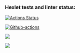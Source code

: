 ### Hexlet tests and linter status:
[![Actions Status](https://github.com/evgenpush/java-project-lvl3/workflows/hexlet-check/badge.svg)](https://github.com/evgenpush/java-project-lvl3/actions)

[![Github-actions](https://github.com/evgenpush/java-project-lvl3/actions/workflows/github-actions.yml/badge.svg)](https://github.com/evgenpush/java-project-lvl3/actions/workflows/github-actions.yml)

<a href="https://codeclimate.com/github/evgenpush/java-project-lvl3v2/maintainability"><img src="https://api.codeclimate.com/v1/badges/851ab45b8e9fba453197/maintainability" /></a>

<a href="https://codeclimate.com/github/evgenpush/java-project-lvl3v2/test_coverage"><img src="https://api.codeclimate.com/v1/badges/851ab45b8e9fba453197/test_coverage" /></a>
